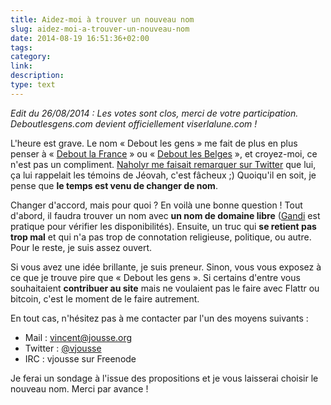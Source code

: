 ```yaml
---
title: Aidez-moi à trouver un nouveau nom
slug: aidez-moi-a-trouver-un-nouveau-nom
date: 2014-08-19 16:51:36+02:00
tags: 
category: 
link: 
description: 
type: text
---
```


_Edit du 26/08/2014 : Les votes sont clos, merci de votre participation. Deboutlesgens.com devient officiellement viserlalune.com !_

L'heure est grave. Le nom « Debout les gens » me fait de plus en plus penser à « [Debout la France](http://debout-la-france.fr/) » ou « [Debout les Belges](http://www.deboutlesbelges.be/) », et croyez-moi, ce n'est pas un compliment. [Naholyr me faisait remarquer sur Twitter](https://twitter.com/naholyr/status/501382202429825024) que lui, ça lui rappelait les témoins de Jéovah, c'est fâcheux ;) Quoiqu'il en soit, je pense que __le temps est venu de changer de nom__.
<!-- TEASER_END -->
Changer d'accord, mais pour quoi ? En voilà une bonne question ! Tout d'abord, il faudra trouver un nom avec __un nom de domaine libre__ ([Gandi](http://gandi.net) est pratique pour vérifier les disponibilités). Ensuite, un truc qui __se retient pas trop mal__ et qui n'a pas trop de connotation religieuse, politique, ou autre. Pour le reste, je suis assez ouvert.

Si vous avez une idée brillante, je suis preneur. Sinon, vous vous exposez à ce que je trouve pire que « Debout les gens ». Si certains d'entre vous souhaitaient __contribuer au site__ mais ne voulaient pas le faire avec Flattr ou bitcoin, c'est le moment de le faire autrement.

En tout cas, n'hésitez pas à me contacter par l'un des moyens suivants :

- Mail : [vincent@jousse.org](mailto:vincent@jousse.org)
- Twitter : [@vjousse](http://twitter.com/vjousse)
- IRC : vjousse sur Freenode

Je ferai un sondage à l'issue des propositions et je vous laisserai choisir le nouveau nom. Merci par avance !

